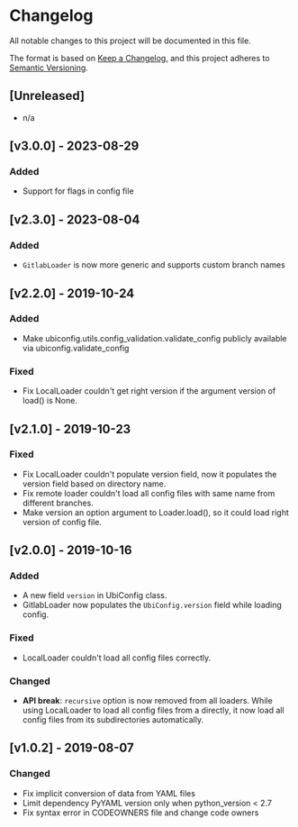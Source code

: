 # Changelog

All notable changes to this project will be documented in this file.

The format is based on [Keep a Changelog](https://keepachangelog.com/en/1.0.0/),
and this project adheres to [Semantic Versioning](https://semver.org/spec/v2.0.0.html).

## [Unreleased]

- n/a

## [v3.0.0] - 2023-08-29

### Added

- Support for flags in config file

## [v2.3.0] - 2023-08-04

### Added
- `GitlabLoader` is now more generic and supports custom branch names

## [v2.2.0] - 2019-10-24

### Added
- Make ubiconfig.utils.config_validation.validate_config publicly available via
  ubiconfig.validate_config

### Fixed
- Fix LocalLoader couldn't get right version if the argument version of load() is None.

## [v2.1.0] - 2019-10-23

### Fixed
- Fix LocalLoader couldn't populate version field, now it populates the version field
  based on directory name.
- Fix remote loader couldn't load all config files with same name from different branches.
- Make version an option argument to Loader.load(), so it could load right version of
  config file.

## [v2.0.0] - 2019-10-16

### Added
- A new field `version` in UbiConfig class.
- GitlabLoader now populates the `UbiConfig.version` field while loading config.

### Fixed
- LocalLoader couldn't load all config files correctly.

### Changed
- **API break**: `recursive` option is now removed from all loaders. While using
  LocalLoader to load all config files from a directly, it now load all config files
  from its subdirectories automatically.

## [v1.0.2] - 2019-08-07

### Changed
- Fix implicit conversion of data from YAML files
- Limit dependency PyYAML version only when python_version < 2.7
- Fix syntax error in CODEOWNERS file and change code owners
